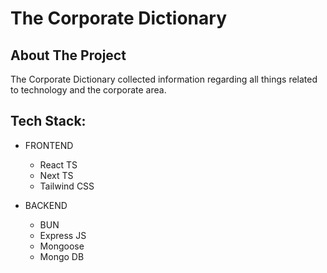 #  The Corporate Dictionary 

## About The Project 
   The Corporate Dictionary collected information regarding all things related to technology and the corporate area.

## Tech Stack:
 - FRONTEND 
    - React TS
    - Next TS
    - Tailwind CSS
    
 - BACKEND
    - BUN
    - Express JS
    - Mongoose
    - Mongo DB

